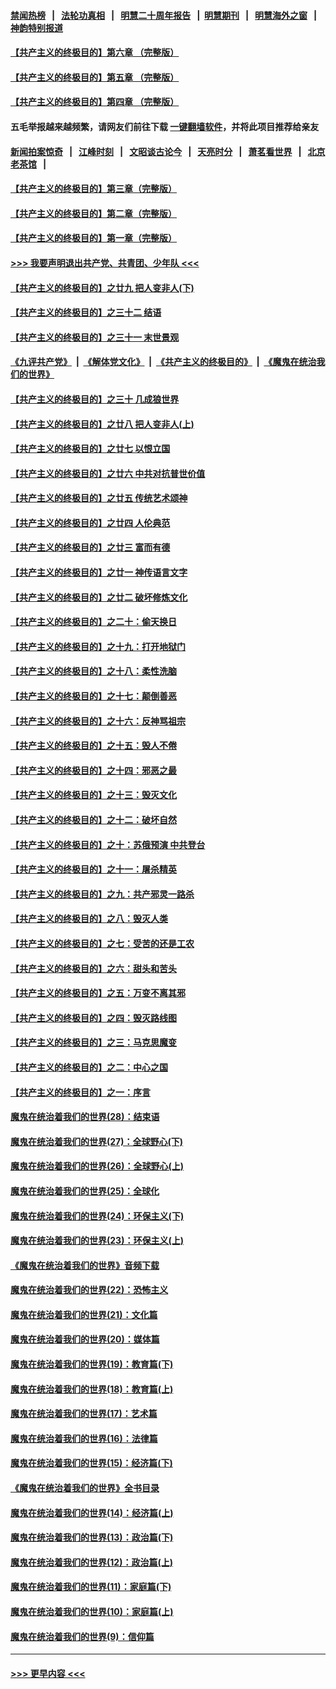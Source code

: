 #### [禁闻热榜](热点新闻.md?=0)  &nbsp;&nbsp;|&nbsp;&nbsp; [法轮功真相](https://github.com/gfw-breaker/truth/blob/master/README.md?=0) &nbsp;&nbsp;|&nbsp;&nbsp; [明慧二十周年报告](https://github.com/gfw-breaker/mh-reports/blob/master/README.md?=0) &nbsp;&nbsp;|&nbsp;&nbsp;[明慧期刊](https://github.com/gfw-breaker/mh-qikan) &nbsp;&nbsp;|&nbsp;&nbsp; [明慧海外之窗](https://github.com/gfw-breaker/mh-news/blob/master/README.md?=0) &nbsp;&nbsp;|&nbsp;&nbsp; [神韵特别报道](https://github.com/gfw-breaker/mh-news/blob/master/shenyun.md?=0)
#### [【共产主义的终极目的】第六章 （完整版）](../pages/nsc422/n11428913.md?t=03030831) 
#### [【共产主义的终极目的】第五章 （完整版）](../pages/nsc422/n11428912.md?t=03030831) 
#### [【共产主义的终极目的】第四章 （完整版）](../pages/nsc422/n11428907.md?t=03030831) 
#### 五毛举报越来越频繁，请网友们前往下载 [一键翻墙软件](https://github.com/gfw-breaker/ssr-accounts)，并将此项目推荐给亲友
#### [新闻拍案惊奇](https://github.com/gfw-breaker/banned-news/blob/master/pages/link4.md) &nbsp;&nbsp;|&nbsp;&nbsp; [江峰时刻](https://github.com/gfw-breaker/banned-news/blob/master/pages/link4.md) &nbsp;&nbsp;|&nbsp;&nbsp; [文昭谈古论今](https://github.com/gfw-breaker/banned-news/blob/master/pages/link4.md) &nbsp;&nbsp;|&nbsp;&nbsp; [天亮时分](https://github.com/gfw-breaker/banned-news/blob/master/pages/link4.md) &nbsp;&nbsp;|&nbsp;&nbsp; [萧茗看世界](https://github.com/gfw-breaker/banned-news/blob/master/pages/link4.md) &nbsp;&nbsp;|&nbsp;&nbsp; [北京老茶馆](https://github.com/gfw-breaker/banned-news/blob/master/pages/link4.md) &nbsp;&nbsp;|&nbsp;&nbsp; 
#### [【共产主义的终极目的】第三章（完整版）](../pages/nsc422/n11428848.md?t=03030831) 
#### [【共产主义的终极目的】第二章（完整版）](../pages/nsc422/n11428831.md?t=03030831) 
#### [【共产主义的终极目的】第一章（完整版）](../pages/nsc422/n11417651.md?t=03030831) 
#### [>>> 我要声明退出共产党、共青团、少年队 <<<](https://github.com/begood0513/goodnews/blob/master/quit/letter.md) 
#### [【共产主义的终极目的】之廿九 把人变非人(下)](../pages/nsc422/n11344140.md?t=03030831) 
#### [【共产主义的终极目的】之三十二 结语](../pages/nsc422/n11360535.md?t=03030831) 
#### [【共产主义的终极目的】之三十一 末世景观](../pages/nsc422/n11351129.md?t=03030831) 
#### [《九评共产党》](https://github.com/begood0513/9ping.md/blob/master/README.md) &nbsp;|&nbsp; [《解体党文化》](../../../../jtdwh.md/blob/master/README.md)  &nbsp;|&nbsp; [《共产主义的终极目的》](../../../../gczydzjmd.md/blob/master/README.md) &nbsp;|&nbsp; [《魔鬼在统治我们的世界》](../../../../mgztzwmdsj.md/blob/master/README.md) 
#### [【共产主义的终极目的】之三十 几成狼世界](../pages/nsc422/n11348280.md?t=03030831) 
#### [【共产主义的终极目的】之廿八 把人变非人(上)](../pages/nsc422/n11340492.md?t=03030831) 
#### [【共产主义的终极目的】之廿七 以恨立国](../pages/nsc422/n11336944.md?t=03030831) 
#### [【共产主义的终极目的】之廿六 中共对抗普世价值](../pages/nsc422/n11324785.md?t=03030831) 
#### [【共产主义的终极目的】之廿五 传统艺术颂神](../pages/nsc422/n11296396.md?t=03030831) 
#### [【共产主义的终极目的】之廿四 人伦典范](../pages/nsc422/n11296397.md?t=03030831) 
#### [【共产主义的终极目的】之廿三 富而有德](../pages/nsc422/n11283598.md?t=03030831) 
#### [【共产主义的终极目的】之廿一 神传语言文字](../pages/nsc422/n11263265.md?t=03030831) 
#### [【共产主义的终极目的】之廿二 破坏修炼文化](../pages/nsc422/n11245728.md?t=03030831) 
#### [【共产主义的终极目的】之二十：偷天换日](../pages/nsc422/n11238846.md?t=03030831) 
#### [【共产主义的终极目的】之十九：打开地狱门](../pages/nsc422/n11206376.md?t=03030831) 
#### [【共产主义的终极目的】之十八：柔性洗脑](../pages/nsc422/n11199994.md?t=03030831) 
#### [【共产主义的终极目的】之十七：颠倒善恶](../pages/nsc422/n11179782.md?t=03030831) 
#### [【共产主义的终极目的】之十六：反神骂祖宗](../pages/nsc422/n11166798.md?t=03030831) 
#### [【共产主义的终极目的】之十五：毁人不倦](../pages/nsc422/n11166792.md?t=03030831) 
#### [【共产主义的终极目的】之十四：邪恶之最](../pages/nsc422/n11150249.md?t=03030831) 
#### [【共产主义的终极目的】之十三：毁灭文化](../pages/nsc422/n11135227.md?t=03030831) 
#### [【共产主义的终极目的】之十二：破坏自然](../pages/nsc422/n11135214.md?t=03030831) 
#### [【共产主义的终极目的】之十：苏俄预演 中共登台](../pages/nsc422/n11118424.md?t=03030831) 
#### [【共产主义的终极目的】之十一：屠杀精英](../pages/nsc422/n11118442.md?t=03030831) 
#### [【共产主义的终极目的】之九：共产邪灵一路杀](../pages/nsc422/n11114139.md?t=03030831) 
#### [【共产主义的终极目的】之八：毁灭人类](../pages/nsc422/n11108503.md?t=03030831) 
#### [【共产主义的终极目的】之七：受苦的还是工农](../pages/nsc422/n11101809.md?t=03030831) 
#### [【共产主义的终极目的】之六：甜头和苦头](../pages/nsc422/n11096971.md?t=03030831) 
#### [【共产主义的终极目的】之五：万变不离其邪](../pages/nsc422/n11091285.md?t=03030831) 
#### [【共产主义的终极目的】之四：毁灭路线图](../pages/nsc422/n11086284.md?t=03030831) 
#### [【共产主义的终极目的】之三：马克思魔变](../pages/nsc422/n11061941.md?t=03030831) 
#### [【共产主义的终极目的】之二：中心之国](../pages/nsc422/n11047728.md?t=03030831) 
#### [【共产主义的终极目的】之一：序言](../pages/nsc422/n11086077.md?t=03030831) 
#### [魔鬼在统治着我们的世界(28)：结束语](../pages/nsc422/n10936246.md?t=03030831) 
#### [魔鬼在统治着我们的世界(27)：全球野心(下)](../pages/nsc422/n10928319.md?t=03030831) 
#### [魔鬼在统治着我们的世界(26)：全球野心(上)](../pages/nsc422/n10900318.md?t=03030831) 
#### [魔鬼在统治着我们的世界(25)：全球化](../pages/nsc422/n10788205.md?t=03030831) 
#### [魔鬼在统治着我们的世界(24)：环保主义(下)](../pages/nsc422/n10695307.md?t=03030831) 
#### [魔鬼在统治着我们的世界(23)：环保主义(上)](../pages/nsc422/n10688613.md?t=03030831) 
#### [《魔鬼在统治着我们的世界》音频下载](../pages/nsc422/n10635553.md?t=03030831) 
#### [魔鬼在统治着我们的世界(22)：恐怖主义](../pages/nsc422/n10614727.md?t=03030831) 
#### [魔鬼在统治着我们的世界(21)：文化篇](../pages/nsc422/n10597706.md?t=03030831) 
#### [魔鬼在统治着我们的世界(20)：媒体篇](../pages/nsc422/n10586579.md?t=03030831) 
#### [魔鬼在统治着我们的世界(19)：教育篇(下)](../pages/nsc422/n10564808.md?t=03030831) 
#### [魔鬼在统治着我们的世界(18)：教育篇(上)](../pages/nsc422/n10526970.md?t=03030831) 
#### [魔鬼在统治着我们的世界(17)：艺术篇](../pages/nsc422/n10499093.md?t=03030831) 
#### [魔鬼在统治着我们的世界(16)：法律篇](../pages/nsc422/n10485969.md?t=03030831) 
#### [魔鬼在统治着我们的世界(15)：经济篇(下)](../pages/nsc422/n10469975.md?t=03030831) 
#### [《魔鬼在统治着我们的世界》全书目录](../pages/nsc422/n10464261.md?t=03030831) 
#### [魔鬼在统治着我们的世界(14)：经济篇(上)](../pages/nsc422/n10457370.md?t=03030831) 
#### [魔鬼在统治着我们的世界(13)：政治篇(下)](../pages/nsc422/n10448270.md?t=03030831) 
#### [魔鬼在统治着我们的世界(12)：政治篇(上)](../pages/nsc422/n10444576.md?t=03030831) 
#### [魔鬼在统治着我们的世界(11)：家庭篇(下)](../pages/nsc422/n10440961.md?t=03030831) 
#### [魔鬼在统治着我们的世界(10)：家庭篇(上)](../pages/nsc422/n10435448.md?t=03030831) 
#### [魔鬼在统治着我们的世界(9)：信仰篇](../pages/nsc422/n10432159.md?t=03030831) 

----
#### [ >>> 更早内容 <<< ](../indexes/nsc422-earlier.md)

